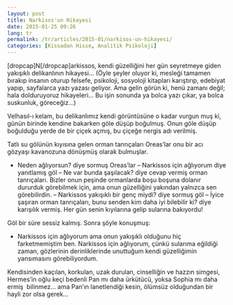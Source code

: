 ```yaml
---
layout: post
title: Narkisos'un Hikayesi
date: 2015-01-25 09:26
lang: tr
permalink: /tr/articles/2015-01/narkisos-un-hikayesi/
categories: [Kissadan Hisse, Analitik Psikoloji]
---
```

[dropcap]N[/dropcap]arkissos, kendi güzelliğini her gün seyretmeye giden yakışıklı delikanlının hikayesi… (Öyle şeyler oluyor ki, mesleği tamamen bırakıp insanın oturup felsefe, psikoloji, sosyoloji kitapları karıştırıp, edebiyat yapıp, sayfalarca yazı yazası geliyor. Ama gelin görün ki, henü zamanı değil; hala dolduruyoruz hikayeleri… Bu işin sonunda ya bolca yazı çıkar, ya bolca suskunluk, göreceğiz…)<span id="more-314"></span><!--more-->

Velhasıl-ı kelam, bu delikanlımız kendi görüntüsüne o kadar vurgun muş ki, günün birinde kendine bakarken göle düşüp boğulmuş. Onun göle düşüp boğulduğu yerde de bir çiçek açmış, bu çiçeğe nergis adı verilmiş.

Tatlı su gölünün kıyısına gelen orman tanrıçaları Oreas’lar onu bir acı gözyaşı kavanozuna dönüşmüş olarak bulmuşlar.

- Neden ağlıyorsun? diye sormuş Oreas’lar
– Narkissos için ağlıyorum diye yanıtlamış göl
– Ne var bunda şaşılacak? diye cevap vermiş orman tanrıçaları. Bizler onun peşinde ormanlarda boşu boşuna dolanır dururduk görebilmek için, ama onun güzelliğini yakından yalnızca sen görebilirdin.
– Narkissos yakışıklı bir genç miydi? diye sormuş göl
– İyice şaşıran orman tanrıçaları, bunu senden kim daha iyi bilebilir ki? diye karışılık vermiş. Her gün senin kıyılarına gelip sularına bakıyordu!

Göl bir süre sessiz kalmış. Sonra şöyle konuşmuş:

- Narkissos için ağlıyorum ama onun yakışıklı olduğunu hiç farketmemiştim ben. Narkissos için ağlıyorum, çünkü sularıma eğildiği zaman, gözlerinin derinliklerinde unuttuğum kendi güzelliğimin yansımasını görebiliyordum.

Kendisinden kaçılan, korkulan, uzak durulan, cinselliğin ve hazzın simgesi, Hermes’in oğlu keçi bedenli Pan mı daha ürkütücü, yoksa Sophia mı daha ermiş  bilinmez… ama Pan’ın lanetlendiği kesin, ölümsüz olduğundan bir hayli zor olsa gerek…

